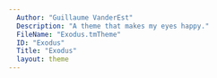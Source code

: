 ```yaml
---
  Author: "Guillaume VanderEst"
  Description: "A theme that makes my eyes happy."
  FileName: "Exodus.tmTheme"
  ID: "Exodus"
  Title: "Exodus"
  layout: theme
---
```

  